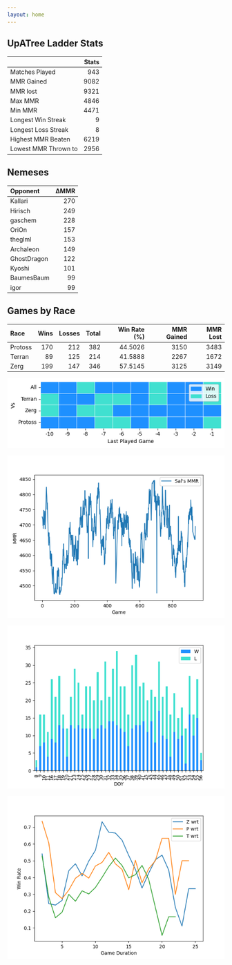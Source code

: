 ```yaml
---
layout: home
---
```


## UpATree Ladder Stats

|                      |   Stats |
|:---------------------|--------:|
| Matches Played       |     943 |
| MMR Gained           |    9082 |
| MMR lost             |    9321 |
| Max MMR              |    4846 |
| Min MMR              |    4471 |
| Longest Win Streak   |       9 |
| Longest Loss Streak  |       8 |
| Highest MMR Beaten   |    6219 |
| Lowest MMR Thrown to |    2956 |

## Nemeses

| Opponent    |   ΔMMR |
|:------------|-------:|
| Kallari     |    270 |
| Hirisch     |    249 |
| gaschem     |    228 |
| OriOn       |    157 |
| theglml     |    153 |
| Archaleon   |    149 |
| GhostDragon |    122 |
| Kyoshi      |    101 |
| BaumesBaum  |     99 |
| igor        |     99 |

## Games by Race

| Race    |   Wins |   Losses |   Total |   Win Rate (%) |   MMR Gained |   MMR Lost |
|:--------|-------:|---------:|--------:|---------------:|-------------:|-----------:|
| Protoss |    170 |      212 |     382 |        44.5026 |         3150 |       3483 |
| Terran  |     89 |      125 |     214 |        41.5888 |         2267 |       1672 |
| Zerg    |    199 |      147 |     346 |        57.5145 |         3125 |       3149 |

![Games by Race](./assets/gm_hist.png)

![Sal's MMR](./assets/MMR.png)

![Daily Stats](./assets/daily.png)

![Win Rate vs Time](./assets/r_wrt.png)

